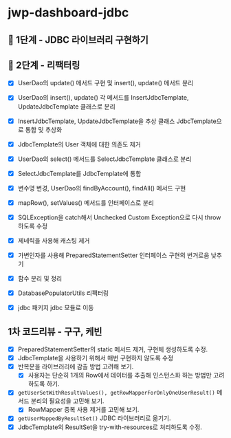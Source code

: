 # jwp-dashboard-jdbc

## 🚀 1단계 - JDBC 라이브러리 구현하기
## 🚀 2단계 - 리팩터링

- [x] UserDao의 update() 메서드 구현 및 insert(), update() 메서드 분리
- [x] UserDao의 insert(), update() 각 메서드를 InsertJdbcTemplate, UpdateJdbcTemplate 클래스로 분리
- [x] InsertJdbcTemplate, UpdateJdbcTemplate을 추상 클래스 JdbcTemplate으로 통합 및 추상화
- [x] JdbcTemplate의 User 객체에 대한 의존도 제거
- [x] UserDao의 select() 메서드를 SelectJdbcTemplate 클래스로 분리
- [x] SelectJdbcTemplate를 JdbcTemplate에 통합
- [x] 변수명 변경, UserDao의 findByAccount(), findAll() 메서드 구현
- [x] mapRow(), setValues() 메서드를 인터페이스로 분리
- [x] SQLException을 catch해서 Unchecked Custom Exception으로 다시 throw하도록 수정
- [x] 제네릭을 사용해 캐스팅 제거
- [x] 가변인자를 사용해 PreparedStatementSetter 인터페이스 구현의 번거로움 낮추기
- [x] 함수 분리 및 정리
- [x] DatabasePopulatorUtils 리팩터링
- [x] jdbc 패키지 jdbc 모듈로 이동


## 1차 코드리뷰 - 구구, 케빈

- [x] PreparedStatementSetter의 static 메서드 제거, 구현체 생성하도록 수정.
- [x] JdbcTemplate을 사용하기 위해서 매번 구현하지 않도록 수정
- [x] 반복문을 라이브러리에 감출 방법 고려해 보기.
  - [x] 사용자는 단순히 1개의 Row에서 데이터를 추출해 인스턴스화 하는 방법만 고려하도록 하기.
- [x] `getUserSetWithResultValues(), getRowMapperForOnlyOneUserResult()` 메서드 분리의 필요성을 고민해 보기.
  - [x] RowMapper 중복 사용 제거를 고민해 보기.
- [x] `getUserMappedByResultSet()` JDBC 라이브러리로 옮기기.
- [x] JdbcTemplate의 ResultSet을 try-with-resources로 처리하도록 수정.
